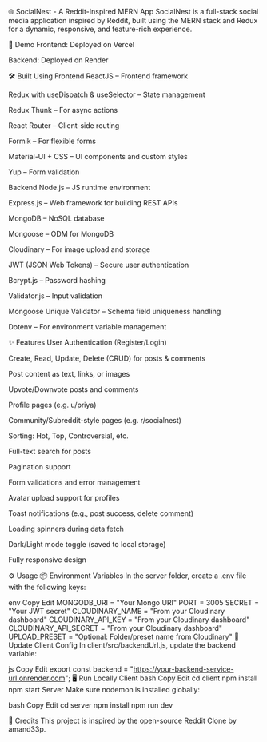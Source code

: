 🌐 SocialNest - A Reddit-Inspired MERN App
SocialNest is a full-stack social media application inspired by Reddit, built using the MERN stack and Redux for a dynamic, responsive, and feature-rich experience.

🚀 Demo
Frontend: Deployed on Vercel

Backend: Deployed on Render

🛠 Built Using
Frontend
ReactJS – Frontend framework

Redux with useDispatch & useSelector – State management

Redux Thunk – For async actions

React Router – Client-side routing

Formik – For flexible forms

Material-UI + CSS – UI components and custom styles

Yup – Form validation

Backend
Node.js – JS runtime environment

Express.js – Web framework for building REST APIs

MongoDB – NoSQL database

Mongoose – ODM for MongoDB

Cloudinary – For image upload and storage

JWT (JSON Web Tokens) – Secure user authentication

Bcrypt.js – Password hashing

Validator.js – Input validation

Mongoose Unique Validator – Schema field uniqueness handling

Dotenv – For environment variable management

✨ Features
User Authentication (Register/Login)

Create, Read, Update, Delete (CRUD) for posts & comments

Post content as text, links, or images

Upvote/Downvote posts and comments

Profile pages (e.g. u/priya)

Community/Subreddit-style pages (e.g. r/socialnest)

Sorting: Hot, Top, Controversial, etc.

Full-text search for posts

Pagination support

Form validations and error management

Avatar upload support for profiles

Toast notifications (e.g., post success, delete comment)

Loading spinners during data fetch

Dark/Light mode toggle (saved to local storage)

Fully responsive design

⚙️ Usage
📦 Environment Variables
In the server folder, create a .env file with the following keys:

env
Copy
Edit
MONGODB_URI = "Your Mongo URI"
PORT = 3005
SECRET = "Your JWT secret"
CLOUDINARY_NAME = "From your Cloudinary dashboard"
CLOUDINARY_API_KEY = "From your Cloudinary dashboard"
CLOUDINARY_API_SECRET = "From your Cloudinary dashboard"
UPLOAD_PRESET = "Optional: Folder/preset name from Cloudinary"
🔧 Update Client Config
In client/src/backendUrl.js, update the backend variable:

js
Copy
Edit
export const backend = "https://your-backend-service-url.onrender.com";
🖥️ Run Locally
Client
bash
Copy
Edit
cd client
npm install
npm start
Server
Make sure nodemon is installed globally:

bash
Copy
Edit
cd server
npm install
npm run dev

📝 Credits
This project is inspired by the open-source Reddit Clone by amand33p.


